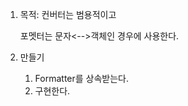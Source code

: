 1. 목적: 컨버터는 범용적이고 
    
    포멧터는 문자<-->객체인 경우에 사용한다.
    
2. 만들기

    1) Formatter를 상속받는다.
    2) 구현한다.

